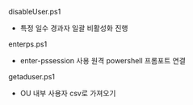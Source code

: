 
disableUser.ps1 
* 특정 일수 경과자 일괄 비활성화 진행

enterps.ps1
* enter-pssession 사용 원격 powershell 프롬포트 연결

getaduser.ps1
* OU 내부 사용자 csv로 가져오기
